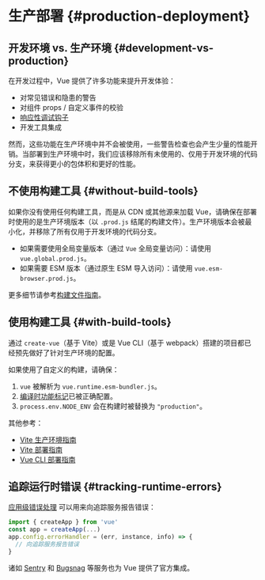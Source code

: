 # 生产部署 {#production-deployment}

## 开发环境 vs. 生产环境 {#development-vs-production}

在开发过程中，Vue 提供了许多功能来提升开发体验：

- 对常见错误和隐患的警告
- 对组件 props / 自定义事件的校验
- [响应性调试钩子](/guide/extras/reactivity-in-depth.html#reactivity-debugging)
- 开发工具集成

然而，这些功能在生产环境中并不会被使用，一些警告检查也会产生少量的性能开销。当部署到生产环境中时，我们应该移除所有未使用的、仅用于开发环境的代码分支，来获得更小的包体积和更好的性能。

## 不使用构建工具 {#without-build-tools}

如果你没有使用任何构建工具，而是从 CDN 或其他源来加载 Vue，请确保在部署时使用的是生产环境版本（以 `.prod.js` 结尾的构建文件）。生产环境版本会被最小化，并移除了所有仅用于开发环境的代码分支。

- 如果需要使用全局变量版本（通过 `Vue` 全局变量访问）：请使用 `vue.global.prod.js`。
- 如果需要 ESM 版本（通过原生 ESM 导入访问）：请使用 `vue.esm-browser.prod.js`。

更多细节请参考[构建文件指南](https://github.com/vuejs/core/tree/main/packages/vue#which-dist-file-to-use)。

## 使用构建工具 {#with-build-tools}

通过 `create-vue`（基于 Vite）或是 Vue CLI（基于 webpack）搭建的项目都已经预先做好了针对生产环境的配置。

如果使用了自定义的构建，请确保：

1. `vue` 被解析为 `vue.runtime.esm-bundler.js`。
2. [编译时功能标记](https://github.com/vuejs/core/tree/main/packages/vue#bundler-build-feature-flags)已被正确配置。
3. <code>process.env<wbr>.NODE_ENV</code> 会在构建时被替换为 `"production"`。

其他参考：

- [Vite 生产环境指南](https://cn.vitejs.dev/guide/build.html)
- [Vite 部署指南](https://cn.vitejs.dev/guide/static-deploy.html)
- [Vue CLI 部署指南](https://cli.vuejs.org/zh/guide/deployment.html)

## 追踪运行时错误 {#tracking-runtime-errors}

[应用级错误处理](/api/application.html#app-config-errorhandler) 可以用来向追踪服务报告错误：

```js
import { createApp } from 'vue'
const app = createApp(...)
app.config.errorHandler = (err, instance, info) => {
  // 向追踪服务报告错误
}
```

诸如 [Sentry](https://docs.sentry.io/platforms/javascript/guides/vue/) 和 [Bugsnag](https://docs.bugsnag.com/platforms/javascript/vue/) 等服务也为 Vue 提供了官方集成。

<!-- zhlint disabled -->
